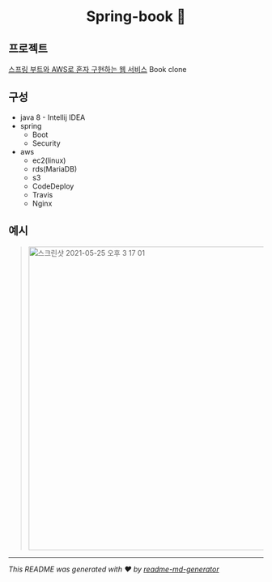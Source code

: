 <h1 align="center">Spring-book 👋</h1>

## 프로젝트

[스프링 부트와 AWS로 혼자 구현하는 웹 서비스](https://book.naver.com/bookdb/book_detail.nhn?bid=15871738) Book clone

## 구성
* java 8 - Intellij IDEA 
* spring
  * Boot
  * Security 
* aws
  * ec2(linux)
  * rds(MariaDB)
  * s3
  * CodeDeploy
  * Travis
  * Nginx  





## 예시
> <img width="600" alt="스크린샷 2021-05-25 오후 3 17 01" src="https://user-images.githubusercontent.com/12643400/119449037-10732a80-bd6d-11eb-96be-045e761abc19.png">

***
_This README was generated with ❤️ by [readme-md-generator](https://github.com/kefranabg/readme-md-generator)_
